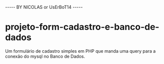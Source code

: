 ----- BY NICOLAS or UsErBoT14 -----
# projeto-form-cadastro-e-banco-de-dados
Um formulário de cadastro simples em PHP que manda uma query para a conexão do mysql no Banco de Dados.
